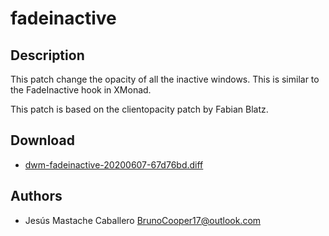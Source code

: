 fadeinactive
============

Description
-----------
This patch change the opacity of all the inactive windows. This is similar to the FadeInactive hook in XMonad.

This patch is based on the clientopacity patch by Fabian Blatz.

Download
--------
* [dwm-fadeinactive-20200607-67d76bd.diff](dwm-fadeinactive-20200607-67d76bd.diff)

Authors
-------
* Jesús Mastache Caballero <BrunoCooper17@outlook.com>